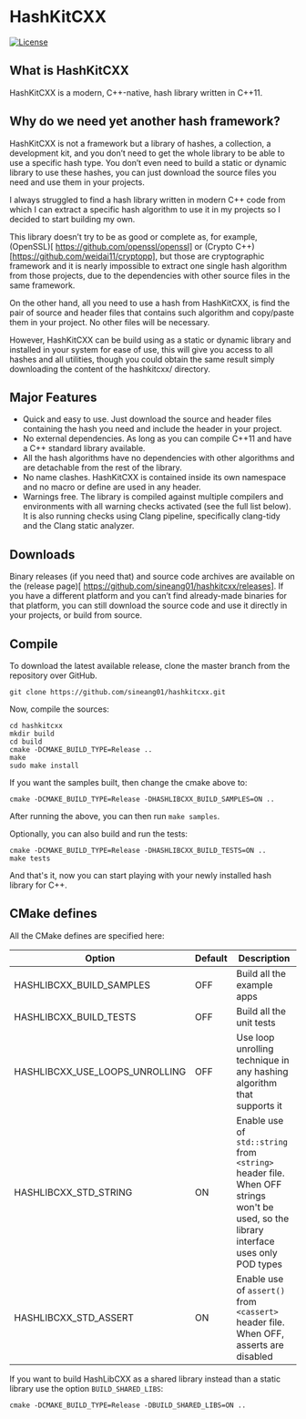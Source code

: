 # HashKitCXX

[![License](https://img.shields.io/badge/License-BSD-blue.svg)](https://github.com/Snaipe/Criterion/blob/master/LICENSE)

## What is HashKitCXX
HashKitCXX is a modern, C++-native, hash library written in C++11.

## Why do we need yet another hash framework?
HashKitCXX is not a framework but a library of hashes, a collection, a development kit, and you don’t need to get the whole library to be able to use a specific hash type. You don’t even need to build a static or dynamic library to use these hashes, you can just download the source files you need and use them in your projects.

I always struggled to find a hash library written in modern C++ code from which I can extract a specific hash algorithm to use it in my projects so I decided to start building my own.

This library doesn’t try to be as good or complete as, for example, (OpenSSL)[ https://github.com/openssl/openssl] or (Crypto C++)[https://github.com/weidai11/cryptopp], but those are cryptographic framework and it is nearly impossible to extract one single hash algorithm from those projects, due to the dependencies with other source files in the same framework.

On the other hand, all you need to use a hash from HashKitCXX, is find the pair of source and header files that contains such algorithm and copy/paste them in your project. No other files will be necessary.

However, HashKitCXX can be build using as a static or dynamic library and installed in your system for ease of use, this will give you access to all hashes and all utilities, though you could obtain the same result simply downloading the content of the hashkitcxx/ directory.

## Major Features
  * Quick and easy to use. Just download the source and header files containing the hash you need and include the header in your project.
  * No external dependencies. As long as you can compile C++11 and have a C++ standard library available.
  * All the hash algorithms have no dependencies with other algorithms and are detachable from the rest of the library.
  * No name clashes. HashKitCXX is contained inside its own namespace and no macro or define are used in any header.
  * Warnings free. The library is compiled against multiple compilers and environments with all warning checks activated (see the full list below). It is also running checks using Clang pipeline, specifically clang-tidy and the Clang static analyzer.

## Downloads
Binary releases (if you need that) and source code archives are available on the (release page)[ https://github.com/sineang01/hashkitcxx/releases].
If you have a different platform and you can’t find already-made binaries for that platform, you can still download the source code and use it directly in your projects, or build from source.

## Compile
To download the latest available release, clone the master branch from the repository over GitHub.

    git clone https://github.com/sineang01/hashkitcxx.git
	
Now, compile the sources:

    cd hashkitcxx
    mkdir build
    cd build
    cmake -DCMAKE_BUILD_TYPE=Release ..
    make
    sudo make install
	
If you want the samples built, then change the cmake above to:

    cmake -DCMAKE_BUILD_TYPE=Release -DHASHLIBCXX_BUILD_SAMPLES=ON ..
	
After running the above, you can then run `make samples`.

Optionally, you can also build and run the tests:

    cmake -DCMAKE_BUILD_TYPE=Release -DHASHLIBCXX_BUILD_TESTS=ON ..
    make tests
	
And that's it, now you can start playing with your newly installed hash library for C++.

## CMake defines

All the CMake defines are specified here:

| Option                         | Default | Description |
|--------------------------------|---------|-------------|
| HASHLIBCXX_BUILD_SAMPLES       | OFF     | Build all the example apps |
| HASHLIBCXX_BUILD_TESTS         | OFF     | Build all the unit tests |
| HASHLIBCXX_USE_LOOPS_UNROLLING | OFF     | Use loop unrolling technique in any hashing algorithm that supports it |
| HASHLIBCXX_STD_STRING          | ON      | Enable use of `std::string` from `<string>` header file. When OFF strings won't be used, so the library interface uses only POD types |
| HASHLIBCXX_STD_ASSERT          | ON      | Enable use of `assert()` from `<cassert>` header file. When OFF, asserts are disabled |

If you want to build HashLibCXX as a shared library instead than a static library use the option `BUILD_SHARED_LIBS`:

    cmake -DCMAKE_BUILD_TYPE=Release -DBUILD_SHARED_LIBS=ON ..
